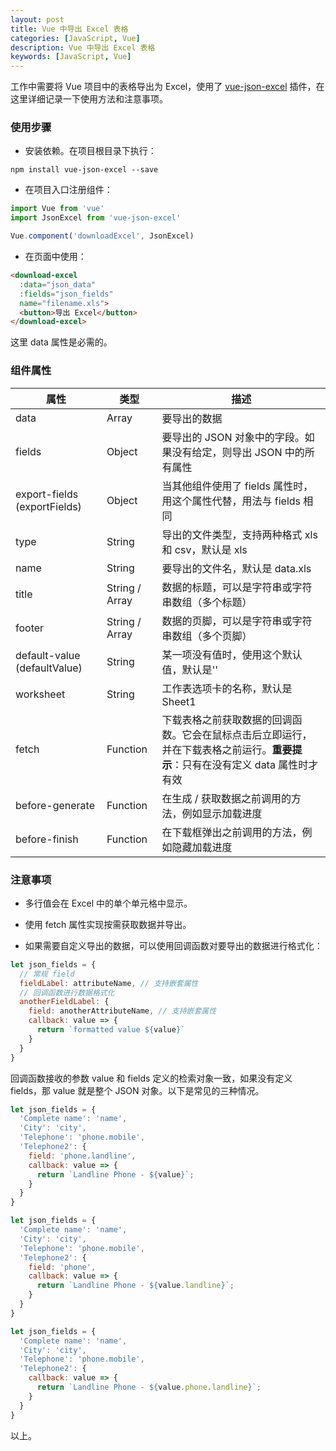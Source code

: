 ```yaml
---
layout: post
title: Vue 中导出 Excel 表格
categories: [JavaScript, Vue]
description: Vue 中导出 Excel 表格
keywords: [JavaScript, Vue]
---
```


工作中需要将 Vue 项目中的表格导出为 Excel，使用了 [vue-json-excel](https://github.com/jecovier/vue-json-excel) 插件，在这里详细记录一下使用方法和注意事项。


### 使用步骤

- 安装依赖。在项目根目录下执行：

```
npm install vue-json-excel --save
```

- 在项目入口注册组件：

```js
import Vue from 'vue'
import JsonExcel from 'vue-json-excel'

Vue.component('downloadExcel', JsonExcel)
```

- 在页面中使用：

```html
<download-excel
  :data="json_data"
  :fields="json_fields"
  name="filename.xls">
  <button>导出 Excel</button>
</download-excel>
```
这里 data 属性是必需的。


### 组件属性

属性 | 类型 | 描述
---|---|---
data | Array | 要导出的数据
fields | Object | 要导出的 JSON 对象中的字段。如果没有给定，则导出 JSON 中的所有属性
export-fields (exportFields) | Object | 当其他组件使用了 fields 属性时，用这个属性代替，用法与 fields 相同
type | String | 导出的文件类型，支持两种格式 xls 和 csv，默认是 xls
name | String | 要导出的文件名，默认是 data.xls
title | String / Array | 数据的标题，可以是字符串或字符串数组（多个标题）
footer | String / Array | 数据的页脚，可以是字符串或字符串数组（多个页脚）
default-value (defaultValue) | String | 某一项没有值时，使用这个默认值，默认是''
worksheet | String | 工作表选项卡的名称，默认是 Sheet1
fetch | Function | 下载表格之前获取数据的回调函数。它会在鼠标点击后立即运行，并在下载表格之前运行。**重要提示**：只有在没有定义 data 属性时才有效
before-generate | Function | 在生成 / 获取数据之前调用的方法，例如显示加载进度
before-finish | Function | 在下载框弹出之前调用的方法，例如隐藏加载进度


### 注意事项

- 多行值会在 Excel 中的单个单元格中显示。

- 使用 fetch 属性实现按需获取数据并导出。

- 如果需要自定义导出的数据，可以使用回调函数对要导出的数据进行格式化：

```js
let json_fields = {
  // 常规 field
  fieldLabel: attributeName, // 支持嵌套属性
  // 回调函数进行数据格式化
  anotherFieldLabel: {
    field: anotherAttributeName, // 支持嵌套属性
    callback: value => {
      return `formatted value ${value}`
    }
  }
}
```

回调函数接收的参数 value 和 fields 定义的检索对象一致，如果没有定义 fields，那 value 就是整个 JSON 对象。以下是常见的三种情况。

```js
let json_fields = {
  'Complete name': 'name',
  'City': 'city',
  'Telephone': 'phone.mobile',
  'Telephone2': {
    field: 'phone.landline',
    callback: value => {
      return `Landline Phone - ${value}`;
    }
  }
}

let json_fields = {
  'Complete name': 'name',
  'City': 'city',
  'Telephone': 'phone.mobile',
  'Telephone2': {
    field: 'phone',
    callback: value => {
      return `Landline Phone - ${value.landline}`;
    }
  }
}

let json_fields = {
  'Complete name': 'name',
  'City': 'city',
  'Telephone': 'phone.mobile',
  'Telephone2': {
    callback: value => {
      return `Landline Phone - ${value.phone.landline}`;
    }
  }
}
```

以上。


